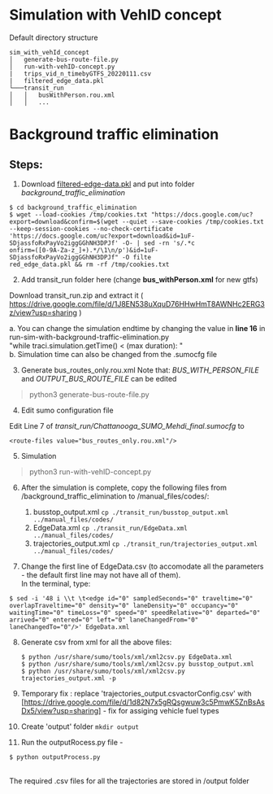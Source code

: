 # Simulation with VehID concept
Default directory structure
```
sim_with_vehId_concept
│   generate-bus-route-file.py
│   run-with-vehID-concept.py
|   trips_vid_n_timebyGTFS_20220111.csv
|   filtered_edge_data.pkl
└───transit_run
│   │   busWithPerson.rou.xml
│   │   ...
```




# Background traffic elimination

## Steps:

1. Download [filtered-edge-data.pkl](https://drive.google.com/file/d/1uF-SDjassfoRxPayVo2iggGGhNH3DPJf/view?usp=sharing) and put into folder *background_traffic_elimination*
```
$ cd background_traffic_elimination
$ wget --load-cookies /tmp/cookies.txt "https://docs.google.com/uc?export=download&confirm=$(wget --quiet --save-cookies /tmp/cookies.txt --keep-session-cookies --no-check-certificate 'https://docs.google.com/uc?export=download&id=1uF-SDjassfoRxPayVo2iggGGhNH3DPJf' -O- | sed -rn 's/.*c
onfirm=([0-9A-Za-z_]+).*/\1\n/p')&id=1uF-SDjassfoRxPayVo2iggGGhNH3DPJf" -O filte
red_edge_data.pkl && rm -rf /tmp/cookies.txt
```

2. Add transit_run folder here  (change **bus_withPerson.xml** for new gtfs)<br>

 Download transit_run.zip and extract it ( https://drive.google.com/file/d/1J8EN538uXquD76HHwHmT8AWNHc2ERG3z/view?usp=sharing ) 
 
   a. You can change the simulation endtime by changing the value in **line 16** in run-sim-with-background-traffic-elimination.py <br>
    "while traci.simulation.getTime() < (max duration): "<br>
   b. Simulation time can also be changed from the .sumocfg file
   
3. Generate bus_routes_only.rou.xml
Note that: *BUS_WITH_PERSON_FILE* and *OUTPUT_BUS_ROUTE_FILE* can be edited
> python3 generate-bus-route-file.py

4. Edit sumo configuration file 

Edit Line 7 of *transit_run/Chattanooga_SUMO_Mehdi_final.sumocfg* to
```
<route-files value="bus_routes_only.rou.xml"/>
```

5. Simulation
> python3 run-with-vehID-concept.py 



6. After the simulation is complete, copy the following files from /background_traffic_elimination to /manual_files/codes/:
	1. busstop_output.xml   ```cp ./transit_run/busstop_output.xml ../manual_files/codes/```
	2. EdgeData.xml   ```cp ./transit_run/EdgeData.xml ../manual_files/codes/```
	3. trajectories_output.xml   ```cp ./transit_run/trajectories_output.xml ../manual_files/codes/```

7. Change the first line of EdgeData.csv (to accomodate all the parameters - the default first line may not have all of them).<br>
	In the terminal, type:
```
$ sed -i '48 i \\t \t<edge id="0" sampledSeconds="0" traveltime="0" overlapTraveltime="0" density="0" laneDensity="0" occupancy="0" waitingTime="0" timeLoss="0" speed="0" speedRelative="0" departed="0" arrived="0" entered="0" left="0" laneChangedFrom="0" laneChangedTo="0"/>' EdgeData.xml
   ```
8. Generate csv from xml for all the above files:
	```
   	$ python /usr/share/sumo/tools/xml/xml2csv.py EdgeData.xml
	$ python /usr/share/sumo/tools/xml/xml2csv.py busstop_output.xml
	$ python /usr/share/sumo/tools/xml/xml2csv.py trajectories_output.xml -p
   ``` 
   
9. Temporary fix : replace 'trajectories_output.csvactorConfig.csv' with [https://drive.google.com/file/d/1d82N7x5gRQsgwuw3c5PmwK5ZnBsAsDx5/view?usp=sharing] - fix for assiging vehicle fuel types

10. Create 'output' folder  ```mkdir output```

11.  Run the outputRocess.py file - 
```
$ python outputProcess.py 
```
	

<br>
The required .csv files for all the trajectories are stored in /output folder


<!-- 1. Run "log-edge-data-in-normal-simulation.ipynb"
2. Run "log-bus-data-in-normal-simultion.ipynb"
3. Run "remove-background-traffic-and-log-bus-data"

Or download some available outputs at https://drive.google.com/file/d/1Kd-Xgml1kRq8CaaIIsMrqtFy_bsU9DgN/view?usp=sharing

## Visualization:
* bus-speed-visualization.ipynb
* 3d-trajectory-visualization.ipynb -->
